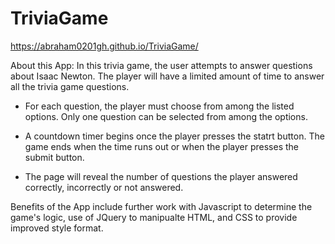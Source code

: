 # TriviaGame

https://abraham0201gh.github.io/TriviaGame/

About this App:  In this trivia game, the user attempts to answer questions about Isaac Newton.  The player will have a limited amount of time to answer all the trivia game questions.

- For each question, the player must choose from among the listed options.  Only one question can be selected from among the options.  

- A countdown timer begins once the player presses the statrt button.  The game ends when the time runs out or when the player presses the submit button. 

- The page will reveal the number of questions the player answered correctly, incorrectly or not answered.

Benefits of the App include further work with Javascript to determine the game's logic, use of JQuery to manipualte HTML, and CSS to provide improved style format.

